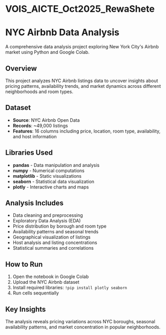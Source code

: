 # VOIS_AICTE_Oct2025_RewaShete

# NYC Airbnb Data Analysis

A comprehensive data analysis project exploring New York City's Airbnb market using Python and Google Colab.

## Overview

This project analyzes NYC Airbnb listings data to uncover insights about pricing patterns, availability trends, and market dynamics across different neighborhoods and room types.

## Dataset

- **Source**: NYC Airbnb Open Data
- **Records**: ~49,000 listings
- **Features**: 16 columns including price, location, room type, availability, and host information

## Libraries Used

- **pandas** - Data manipulation and analysis
- **numpy** - Numerical computations
- **matplotlib** - Static visualizations
- **seaborn** - Statistical data visualization
- **plotly** - Interactive charts and maps

## Analysis Includes

- Data cleaning and preprocessing
- Exploratory Data Analysis (EDA)
- Price distribution by borough and room type
- Availability patterns and seasonal trends
- Geographical visualization of listings
- Host analysis and listing concentrations
- Statistical summaries and correlations

## How to Run

1. Open the notebook in Google Colab
2. Upload the NYC Airbnb dataset
3. Install required libraries: `!pip install plotly seaborn`
4. Run cells sequentially

## Key Insights

The analysis reveals pricing variations across NYC boroughs, seasonal availability patterns, and market concentration in popular neighborhoods.

